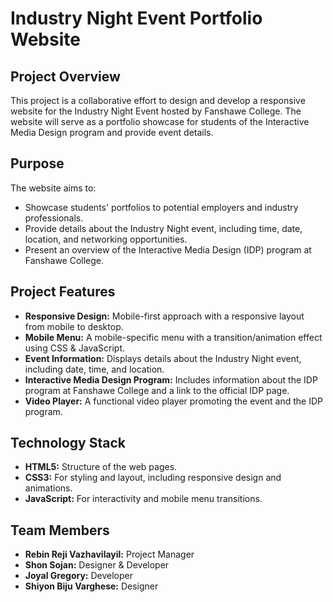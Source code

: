 # Industry Night Event Portfolio Website

## Project Overview

This project is a collaborative effort to design and develop a responsive website for the Industry Night Event hosted by Fanshawe College. The website will serve as a portfolio showcase for students of the Interactive Media Design program and provide event details.

## Purpose

The website aims to:

- Showcase students' portfolios to potential employers and industry professionals.
- Provide details about the Industry Night event, including time, date, location, and networking opportunities.
- Present an overview of the Interactive Media Design (IDP) program at Fanshawe College.

## Project Features

- **Responsive Design:** Mobile-first approach with a responsive layout from mobile to desktop.
- **Mobile Menu:** A mobile-specific menu with a transition/animation effect using CSS & JavaScript.
- **Event Information:** Displays details about the Industry Night event, including date, time, and location.
- **Interactive Media Design Program:** Includes information about the IDP program at Fanshawe College and a link to the official IDP page.
- **Video Player:** A functional video player promoting the event and the IDP program.

## Technology Stack

- **HTML5:** Structure of the web pages.
- **CSS3:** For styling and layout, including responsive design and animations.
- **JavaScript:** For interactivity and mobile menu transitions.

## Team Members

- **Rebin Reji Vazhavilayil:** Project Manager
- **Shon Sojan:** Designer & Developer
- **Joyal Gregory:** Developer
- **Shiyon Biju Varghese:** Designer
